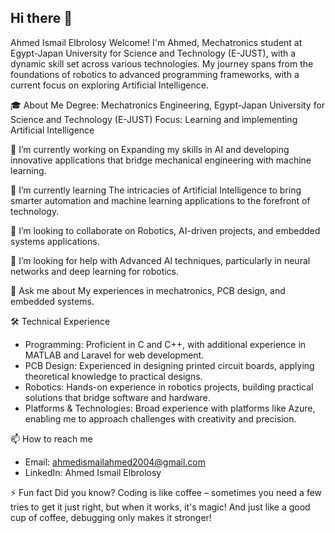 ## Hi there 👋

Ahmed Ismail Elbrolosy
Welcome! I'm Ahmed, Mechatronics student at Egypt-Japan University for Science and Technology (E-JUST), with a dynamic skill set across various technologies. My journey spans from the foundations of robotics to advanced programming frameworks, with a current focus on exploring Artificial Intelligence.

🎓 About Me
Degree: Mechatronics Engineering, Egypt-Japan University for Science and Technology (E-JUST)
Focus: Learning and implementing Artificial Intelligence

🔭 I’m currently working on
Expanding my skills in AI and developing innovative applications that bridge mechanical engineering with machine learning.

🌱 I’m currently learning
The intricacies of Artificial Intelligence to bring smarter automation and machine learning applications to the forefront of technology.

👯 I’m looking to collaborate on
Robotics, AI-driven projects, and embedded systems applications.

🤔 I’m looking for help with
Advanced AI techniques, particularly in neural networks and deep learning for robotics.

💬 Ask me about
My experiences in mechatronics, PCB design, and embedded systems.

🛠 Technical Experience
  - Programming: Proficient in C and C++, with additional experience in MATLAB and Laravel for web development.
  - PCB Design: Experienced in designing printed circuit boards, applying theoretical knowledge to practical designs.
  - Robotics: Hands-on experience in robotics projects, building practical solutions that bridge software and hardware.
  - Platforms & Technologies: Broad experience with platforms like Azure, enabling me to approach challenges with creativity and precision.

📫 How to reach me
  - Email: ahmedismailahmed2004@gmail.com
  - LinkedIn: Ahmed Ismail Elbrolosy

⚡ Fun fact
Did you know? Coding is like coffee – sometimes you need a few tries to get it just right, but when it works, it's magic! And just like a good cup of coffee, debugging only makes it stronger!
